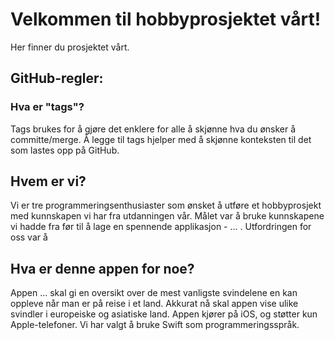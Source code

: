 # Velkommen til hobbyprosjektet vårt!

Her finner du prosjektet vårt.

## GitHub-regler:


### Hva er "tags"?
Tags brukes for å gjøre det enklere for alle å skjønne hva du ønsker å committe/merge. Å legge til tags hjelper med å skjønne konteksten til det som lastes opp på GitHub. 


## Hvem er vi?
Vi er tre programmeringsenthusiaster som ønsket å utføre et hobbyprosjekt med kunnskapen vi har fra utdanningen vår. Målet var å bruke kunnskapene vi hadde fra før til å lage en spennende applikasjon - ... . Utfordringen for oss var å 

## Hva er denne appen for noe?
Appen ... skal gi en oversikt over de mest vanligste svindelene en kan oppleve når man er på reise i et land. Akkurat nå skal appen vise ulike svindler i europeiske og asiatiske land. 
Appen kjører på iOS, og støtter kun Apple-telefoner. Vi har valgt å bruke Swift som programmeringsspråk.
